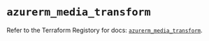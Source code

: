 # `azurerm_media_transform`

Refer to the Terraform Registory for docs: [`azurerm_media_transform`](https://registry.terraform.io/providers/hashicorp/azurerm/3.66.0/docs/resources/media_transform).
